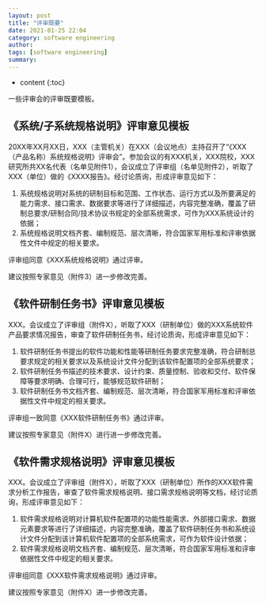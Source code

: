 ```yaml
---
layout: post
title: "评审既要"
date: 2021-01-25 22:04
category: software engineering
author: 
tags: [software engineering]
summary: 
---
```

* content
{:toc}


一些评审会的评审既要模板。












## 《系统/子系统规格说明》评审意见模板

20XX年XX月XX日，XXX（主管机关）在XXX（会议地点）主持召开了“《XXX（产品名称）系统规格说明》评审会”。参加会议的有XXX机关，XXX院校，XXX研究所共XX名代表（名单见附件1），会议成立了评审组（名单见附件2），听取了XXX（单位）做的《XXXX报告》。经讨论质询，形成评审意见如下：

1. 系统规格说明对系统的研制目标和范围、工作状态、运行方式以及所要满足的能力需求、接口需求、数据要求等进行了详细描述，内容完整准确，覆盖了研制总要求/研制合同/技术协议书规定的全部系统需求，可作为XXX系统设计的依据；
2. 系统规格说明文档齐套、编制规范、层次清晰，符合国家军用标准和评审依据性文件中规定的相关要求。

评审组同意《XXX系统规格说明》通过评审。

建议按照专家意见（附件3）进一步修改完善。

## 《软件研制任务书》评审意见模板

XXX。会议成立了评审组（附件X），听取了XXX（研制单位）做的XXX系统软件产品要求情况报告，审查了软件研制任务书，经讨论质询，形成评审意见如下：

1. 软件研制任务书提出的软件功能和性能等研制任务要求完整准确，符合研制总要求规定的相关要求以及系统设计文件分配到该软件配置项的全部系统要求；
2. 软件研制任务书描述的技术要求、设计约束、质量控制、验收和交付、软件保障等要求明确、合理可行，能够规范软件研制；
3. 软件研制任务书文档齐套、编制规范、层次清晰，符合国家军用标准和评审依据性文件中规定的相关要求。

评审组一致同意《XXX软件研制任务书》通过评审。

建议按照专家意见（附件X）进行进一步修改完善。

## 《软件需求规格说明》评审意见模板

XXX。会议成立了评审组（附件X），听取了XXX（研制单位）所作的XXX软件需求分析工作报告，审查了软件需求规格说明、接口需求规格说明等文档，经讨论质询，形成评审意见如下：

1. 软件需求规格说明对计算机软件配置项的功能性能需求、外部接口需求、数据元素要求等进行了详细描述，内容完整准确，覆盖了软件研制任务书和系统设计文件分配到该计算机软件配置项的全部系统需求，可作为软件设计依据；
2. 软件需求规格说明文档齐套、编制规范、层次清晰，符合国家军用标准和评审依据性文件中规定的相关要求。

评审组同意《XXX软件需求规格说明》通过评审。

建议按照专家意见（附件X）进一步修改完善。
